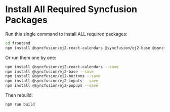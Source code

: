 # Install All Required Syncfusion Packages

Run this single command to install ALL required packages:

```bash
cd frontend
npm install @syncfusion/ej2-react-calendars @syncfusion/ej2-base @syncfusion/ej2-buttons @syncfusion/ej2-inputs @syncfusion/ej2-popups --save
```

Or run them one by one:

```bash
npm install @syncfusion/ej2-react-calendars --save
npm install @syncfusion/ej2-base --save
npm install @syncfusion/ej2-buttons --save
npm install @syncfusion/ej2-inputs --save
npm install @syncfusion/ej2-popups --save
```

Then rebuild:
```bash
npm run build
```
